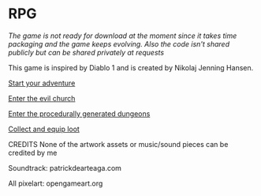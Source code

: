 # RPG

*The game is not ready for download at the moment since it takes time packaging and the game keeps evolving. Also the code isn't shared publicly but can be shared privately at requests*

This game is inspired by Diablo 1 and is created by Nikolaj Jenning Hansen. 

[Start your adventure](https://vimeo.com/manage/videos/570203789)

[Enter the evil church](https://vimeo.com/manage/videos/570254391)

[Enter the procedurally generated dungeons](https://vimeo.com/manage/videos/570257841)

[Collect and equip loot](https://vimeo.com/manage/videos/570259567)

CREDITS
None of the artwork assets or music/sound pieces can be credited by me

Soundtrack: patrickdearteaga.com

All pixelart: opengameart.org

